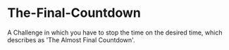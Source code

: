 # The-Final-Countdown
A Challenge in which you have to stop the time on the desired time, which describes as 'The Almost Final Countdown'.

